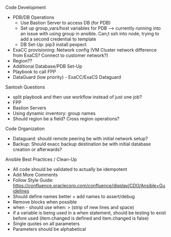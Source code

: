
Code Development
- PDB/DB Operations
    - Use Bastion Server to access DB (for PDB)
    - Set up group_vars/host variables for PDB --> currently running into an issue with using group in ansible. Can;t ssh into node, trying to add a second credential to template
    - DB Set-Up: pip3 install pexpect
- ExaCC provisioning: Network config (VM Cluster network difference from ExaCS? Connect to customer network?)
- Region??
- Additional Database/PDB Set-Up 
- Playbook to call FPP
- DataGuard (low priority) - ExaCC/ExaCS Dataguard

Santosh Questions
- split playbook and then use workflow instead of just one job?
- FPP
- Bastion Servers
- Using dynamic inventory: group names
- Should region be a field? Cross region operations?


Code Organization
- Dataguard: should remote peering be with initial network setup?
- Backup: Should exacc backup destination be with initial database creation or afterwards?


Ansible Best Practices / Clean-Up
- All code should be validated to actually be idempotent
- Add More Comments
- Follow Style Guide: https://confluence.oraclecorp.com/confluence/display/CDO/Ansible+Guidelines
- Should define names better + add names to assert/debug
- Remove blocks when possible
- when - should use when: > (strip of new lines and space)
- if a variable is being used in a when statement, should be testing to exist before used (item.changed is defined and item.changed is false)
- Single quotes on all parameters
- Parameters should be alphabetical